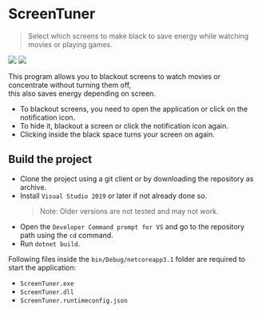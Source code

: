 # ScreenTuner
> Select which screens to make black to save energy while watching movies or playing games.

![](https://img.shields.io/github/license/GamingCrafthd/ScreenTuner?style=flat-square)
![](https://img.shields.io/github/downloads/GamingCrafthd/ScreenTuner/total?style=flat-square)

This program allows you to blackout screens to watch movies or concentrate without turning them off,<br>
this also saves energy depending on screen.

- To blackout screens, you need to open the application or click on the notification icon.
- To hide it, blackout a screen or click the notification icon again.
- Clicking inside the black space turns your screen on again.

## Build the project
- Clone the project using a git client or by downloading the repository as archive.
- Install `Visual Studio 2019` or later if not already done so.
  > Note: Older versions are not tested and may not work.
- Open the `Developer Command prompt for VS` and go to the repository path using the `cd` command.
- Run `dotnet build`.

Following files inside the `bin/Debug/netcoreapp3.1` folder are required to start the application:
- `ScreenTuner.exe`
- `ScreenTuner.dll`
- `ScreenTuner.runtimeconfig.json`